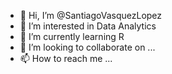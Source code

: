 - 👋 Hi, I’m @SantiagoVasquezLopez
- 👀 I’m interested in Data Analytics
- 🌱 I’m currently learning R
- 💞️ I’m looking to collaborate on ...
- 📫 How to reach me ...

<!---
SantiagoVasquezLopez/SantiagoVasquezLopez is a ✨ special ✨ repository because its `README.md` (this file) appears on your GitHub profile.
You can click the Preview link to take a look at your changes.
--->
